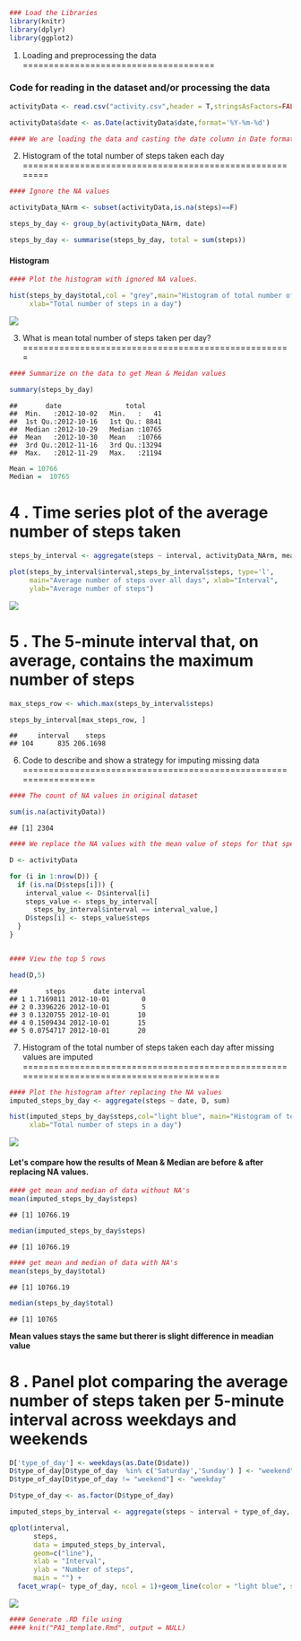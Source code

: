 ``` r
### Load the Libraries
library(knitr)   
library(dplyr)  
library(ggplot2)  
```

1. Loading and preprocessing the data
=====================================

### Code for reading in the dataset and/or processing the data

``` r
activityData <- read.csv("activity.csv",header = T,stringsAsFactors=FALSE)

activityData$date <- as.Date(activityData$date,format='%Y-%m-%d') 

#### We are loading the data and casting the date column in Date format
```

2. Histogram of the total number of steps taken each day
========================================================

``` r
#### Ignore the NA values

activityData_NArm <- subset(activityData,is.na(steps)==F)

steps_by_day <- group_by(activityData_NArm, date)

steps_by_day <- summarise(steps_by_day, total = sum(steps))
```

#### **Histogram**

``` r
#### Plot the histogram with ignored NA values.

hist(steps_by_day$total,col = "grey",main="Histogram of total number of steps per day", 
     xlab="Total number of steps in a day")
```

![](PA1_template_files/figure-markdown_github/plot1-1.png)

3. What is mean total number of steps taken per day?
====================================================

``` r
#### Summarize on the data to get Mean & Meidan values

summary(steps_by_day)
```

    ##       date                total      
    ##  Min.   :2012-10-02   Min.   :   41  
    ##  1st Qu.:2012-10-16   1st Qu.: 8841  
    ##  Median :2012-10-29   Median :10765  
    ##  Mean   :2012-10-30   Mean   :10766  
    ##  3rd Qu.:2012-11-16   3rd Qu.:13294  
    ##  Max.   :2012-11-29   Max.   :21194

``` r
Mean = 10766   
Median =  10765   
```

4 . Time series plot of the average number of steps taken
=========================================================

``` r
steps_by_interval <- aggregate(steps ~ interval, activityData_NArm, mean)

plot(steps_by_interval$interval,steps_by_interval$steps, type='l', 
     main="Average number of steps over all days", xlab="Interval", 
     ylab="Average number of steps")
```

![](PA1_template_files/figure-markdown_github/plot2-1.png)

5 . The 5-minute interval that, on average, contains the maximum number of steps
================================================================================

``` r
max_steps_row <- which.max(steps_by_interval$steps)

steps_by_interval[max_steps_row, ]
```

    ##     interval    steps
    ## 104      835 206.1698

6. Code to describe and show a strategy for imputing missing data
=================================================================

``` r
#### The count of NA values in original dataset

sum(is.na(activityData))
```

    ## [1] 2304

``` r
#### We replace the NA values with the mean value of steps for that specific interval obtained in the table **steps_by_interval**

D <- activityData

for (i in 1:nrow(D)) {
  if (is.na(D$steps[i])) {
    interval_value <- D$interval[i]
    steps_value <- steps_by_interval[
      steps_by_interval$interval == interval_value,]
    D$steps[i] <- steps_value$steps
  }
}


#### View the top 5 rows

head(D,5)
```

    ##       steps       date interval
    ## 1 1.7169811 2012-10-01        0
    ## 2 0.3396226 2012-10-01        5
    ## 3 0.1320755 2012-10-01       10
    ## 4 0.1509434 2012-10-01       15
    ## 5 0.0754717 2012-10-01       20

7. Histogram of the total number of steps taken each day after missing values are imputed
=========================================================================================

``` r
#### Plot the histogram after replacing the NA values
imputed_steps_by_day <- aggregate(steps ~ date, D, sum)

hist(imputed_steps_by_day$steps,col="light blue", main="Histogram of total number of steps per day (imputed)", 
     xlab="Total number of steps in a day")
```

![](PA1_template_files/figure-markdown_github/plot3-1.png)

#### Let's compare how the results of Mean & Median are before & after replacing NA values.

``` r
#### get mean and median of data without NA's
mean(imputed_steps_by_day$steps)  
```

    ## [1] 10766.19

``` r
median(imputed_steps_by_day$steps)  
```

    ## [1] 10766.19

``` r
#### get mean and median of data with NA's
mean(steps_by_day$total)  
```

    ## [1] 10766.19

``` r
median(steps_by_day$total)  
```

    ## [1] 10765

**Mean values stays the same but therer is slight difference in meadian value**

8 . Panel plot comparing the average number of steps taken per 5-minute interval across weekdays and weekends
=============================================================================================================

``` r
D['type_of_day'] <- weekdays(as.Date(D$date))
D$type_of_day[D$type_of_day  %in% c('Saturday','Sunday') ] <- "weekend"
D$type_of_day[D$type_of_day != "weekend"] <- "weekday"

D$type_of_day <- as.factor(D$type_of_day)

imputed_steps_by_interval <- aggregate(steps ~ interval + type_of_day, D, mean)

qplot(interval, 
      steps, 
      data = imputed_steps_by_interval, 
      geom=c("line"),
      xlab = "Interval", 
      ylab = "Number of steps", 
      main = "") +
  facet_wrap(~ type_of_day, ncol = 1)+geom_line(color = "light blue", size = 1) 
```

![](PA1_template_files/figure-markdown_github/plot4-1.png)

``` r
#### Generate .RD file using 
#### knit("PA1_template.Rmd", output = NULL)
```
